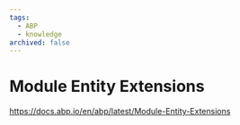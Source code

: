 ```yaml
---
tags:
  - ABP
  - knowledge
archived: false
---
```

# Module Entity Extensions

https://docs.abp.io/en/abp/latest/Module-Entity-Extensions